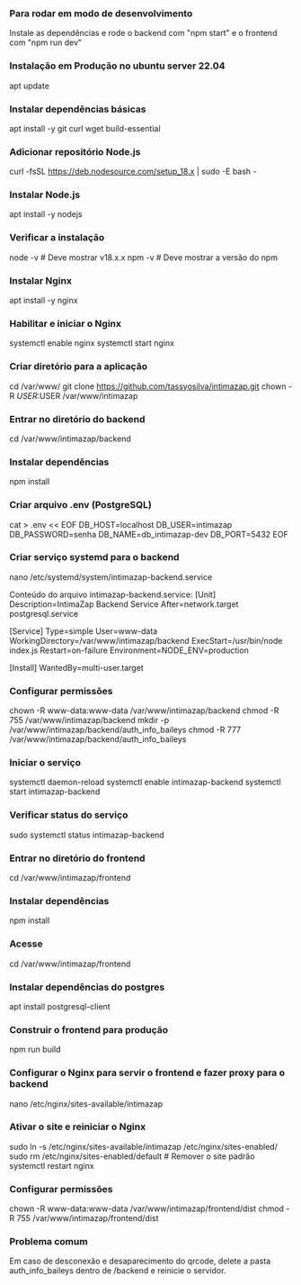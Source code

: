 ### Para rodar em modo de desenvolvimento
Instale as dependências e rode o backend com "npm start" e o frontend com "npm run dev"

### Instalação em Produção no ubuntu server 22.04
apt update

### Instalar dependências básicas
apt install -y git curl wget build-essential

### Adicionar repositório Node.js
curl -fsSL https://deb.nodesource.com/setup_18.x | sudo -E bash -

### Instalar Node.js
apt install -y nodejs

### Verificar a instalação
node -v  # Deve mostrar v18.x.x
npm -v   # Deve mostrar a versão do npm

### Instalar Nginx
apt install -y nginx

### Habilitar e iniciar o Nginx
systemctl enable nginx
systemctl start nginx

### Criar diretório para a aplicação
cd /var/www/
git clone https://github.com/tassyosilva/intimazap.git
chown -R $USER:$USER /var/www/intimazap

### Entrar no diretório do backend
cd /var/www/intimazap/backend

### Instalar dependências
npm install

### Criar arquivo .env (PostgreSQL)
cat > .env << EOF
DB_HOST=localhost
DB_USER=intimazap
DB_PASSWORD=senha
DB_NAME=db_intimazap-dev
DB_PORT=5432
EOF

### Criar serviço systemd para o backend
nano /etc/systemd/system/intimazap-backend.service

Conteúdo do arquivo intimazap-backend.service:
[Unit]
Description=IntimaZap Backend Service
After=network.target postgresql.service

[Service]
Type=simple
User=www-data
WorkingDirectory=/var/www/intimazap/backend
ExecStart=/usr/bin/node index.js
Restart=on-failure
Environment=NODE_ENV=production

[Install]
WantedBy=multi-user.target

### Configurar permissões
chown -R www-data:www-data /var/www/intimazap/backend
chmod -R 755 /var/www/intimazap/backend
mkdir -p /var/www/intimazap/backend/auth_info_baileys
chmod -R 777 /var/www/intimazap/backend/auth_info_baileys

### Iniciar o serviço
systemctl daemon-reload
systemctl enable intimazap-backend
systemctl start intimazap-backend

### Verificar status do serviço
sudo systemctl status intimazap-backend

### Entrar no diretório do frontend
cd /var/www/intimazap/frontend

### Instalar dependências
npm install

### Acesse
cd /var/www/intimazap/frontend

### Instalar dependências do postgres
apt install postgresql-client

### Construir o frontend para produção
npm run build

### Configurar o Nginx para servir o frontend e fazer proxy para o backend
nano /etc/nginx/sites-available/intimazap

### Ativar o site e reiniciar o Nginx
sudo ln -s /etc/nginx/sites-available/intimazap /etc/nginx/sites-enabled/
sudo rm /etc/nginx/sites-enabled/default  # Remover o site padrão
systemctl restart nginx

### Configurar permissões
chown -R www-data:www-data /var/www/intimazap/frontend/dist
chmod -R 755 /var/www/intimazap/frontend/dist

### Problema comum
Em caso de desconexão e desaparecimento do qrcode, delete a pasta auth_info_baileys dentro de /backend e reinicie o servidor.